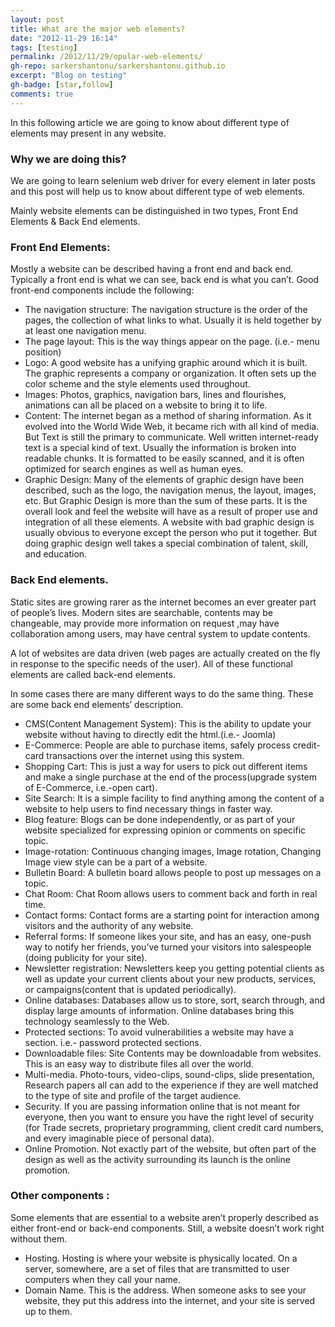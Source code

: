 ```yaml
---
layout: post
title: What are the major web elements?
date: "2012-11-29 16:14"
tags: [testing]
permalink: /2012/11/29/opular-web-elements/
gh-repo: sarkershantonu/sarkershantonu.github.io
excerpt: "Blog on testing"
gh-badge: [star,follow]
comments: true
---
```

In this following article we are going to know about different type of elements may present in any website.

### Why we are doing this? 
We are going to learn selenium web driver for every element in later posts and this post will help us to know about different type of web elements.

Mainly website elements can be distinguished in two types, Front End Elements & Back End elements.

### Front End Elements: 
Mostly a website can be described having a front end and back end. Typically a front end is what we can see, back end is what you can’t. Good front-end components include the following:
- The navigation structure: The navigation structure is the order of the pages, the collection of what links to what. Usually it is held together by at least one navigation menu.
- The page layout: This is the way things appear on the page. (i.e.- menu position)
- Logo: A good website has a unifying graphic around which it is built. The graphic represents a company or organization. It often sets up the color scheme and the style elements used throughout.
- Images: Photos, graphics, navigation bars, lines and flourishes, animations can all be placed on a website to bring it to life.
- Content: The internet began as a method of sharing information. As it evolved into the World Wide Web, it became rich with all kind of media. But Text is still the primary to communicate. Well written internet-ready text is a special kind of text. Usually the information is broken into readable chunks. It is formatted to be easily scanned, and it is often optimized for search engines as well as human eyes.
- Graphic Design: Many of the elements of graphic design have been described, such as the logo, the navigation menus, the layout, images, etc. But Graphic Design is more than the sum of these parts. It is the overall look and feel the website will have as a result of proper use and integration of all these elements. A website with bad graphic design is usually obvious to everyone except the person who put it together. But doing graphic design well takes a special combination of talent, skill, and education.

### Back End elements. 
Static sites are growing rarer as the internet becomes an ever greater part of people’s lives. Modern sites are searchable, contents may be changeable, may provide more information on request ,may have collaboration among users, may have central system to update contents. 

A lot of websites are data driven (web pages are actually created on the fly in response to the specific needs of the user). All of these functional elements are called back-end elements. 

In some cases there are many different ways to do the same thing. These are some back end elements’ description.
- CMS(Content Management System): This is the ability to update your website without having to directly edit the html.(i.e.- Joomla)
- E-Commerce: People are able to purchase items, safely process credit-card transactions over the internet using this system.
- Shopping Cart: This is just a way for users to pick out different items and make a single purchase at the end of the process(upgrade system of E-Commerce, i.e.-open cart).
- Site Search: It is a simple facility to find anything among the content of a website to help users to find necessary things in faster way.
- Blog feature: Blogs can be done independently, or as part of your website specialized for expressing opinion or comments on specific topic.
- Image-rotation: Continuous changing images, Image rotation, Changing Image view style can be a part of a website.
- Bulletin Board: A bulletin board allows people to post up messages on a topic.
- Chat Room: Chat Room allows users to comment back and forth in real time.
- Contact forms: Contact forms are a starting point for interaction among visitors and the authority of any website.
- Referral forms: If someone likes your site, and has an easy, one-push way to notify her friends, you’ve turned your visitors into salespeople (doing publicity for your site).
- Newsletter registration: Newsletters keep you getting potential clients as well as update your current clients about your new products, services, or campaigns(content that is updated periodically).
- Online databases: Databases allow us to store, sort, search through, and display large amounts of information. Online databases bring this technology seamlessly to the Web.
- Protected sections: To avoid vulnerabilities a website may have a section. i.e.- password protected sections.
- Downloadable files: Site Contents may be downloadable from websites. This is an easy way to distribute files all over the world.
- Multi-media. Photo-tours, video-clips, sound-clips, slide presentation, Research papers all can add to the experience if they are well matched to the type of site and profile of the target audience.
- Security. If you are passing information online that is not meant for everyone, then you want to ensure you have the right level of security (for Trade secrets, proprietary programming, client credit card numbers, and every imaginable piece of personal data).
- Online Promotion. Not exactly part of the website, but often part of the design as well as the activity surrounding its launch is the online promotion.

### Other components : 
Some elements that are essential to a website aren’t properly described as either front-end or back-end components. Still, a website doesn’t work right without them.
- Hosting. Hosting is where your website is physically located. On a server, somewhere, are a set of files that are transmitted to user computers when they call your name.
- Domain Name. This is the address. When someone asks to see your website, they put this address into the internet, and your site is served up to them.
